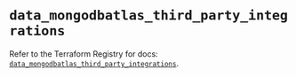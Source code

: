 # `data_mongodbatlas_third_party_integrations`

Refer to the Terraform Registry for docs: [`data_mongodbatlas_third_party_integrations`](https://registry.terraform.io/providers/mongodb/mongodbatlas/1.33.0/docs/data-sources/third_party_integrations).
